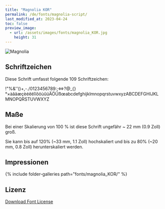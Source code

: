 ```yaml
---
title: "Magnolia KOR"
permalink: /de/fonts/magnolia-script/
last_modified_at: 2023-04-24
toc: false
preview_image:
  - url: /assets/images/fonts/magnolia_KOR.jpg
    height: 31
---
```

![Magnolia](/assets/images/fonts/magnolia_KOR.jpg)

## Schriftzeichen

Diese Schrift umfasst folgende 109 Schriftzeichen:

!"%&'’()+,-./0123456789:;<=>?@\_{}°×àâäæçèéêëîïôöùûüÄÖÜßœabcdefghijklmnopqrstuvwxyzABCDEFGHIJKLMNOPQRSTUVWXYZ

## Maße

Bei einer Skalierung von 100 % ist diese Schrift ungefähr ~ 22 mm (0.9 Zoll) groß.

Sie kann bis auf 120% (~33 mm, 1.1  Zoll) hochskaliert und bis zu  80% (~20 mm, 0.8 Zoll) herunterskaliert werden.

## Impressionen

{% include folder-galleries path="fonts/magnolia_KOR/" %}

## Lizenz

[Download Font License](https://github.com/inkstitch/inkstitch/tree/main/fonts/magnolia_%20KOR/LICENSE)
